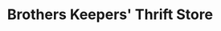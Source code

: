 ---
title: "Brothers Keepers' Thrift Store"
url: /barco/brothers-keepers-thrift-store/
shop: Gebrauchtwaren
---